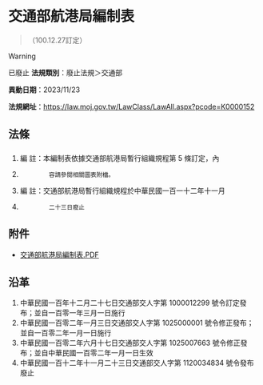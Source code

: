 # 交通部航港局編制表
> （100.12.27訂定）


> [!WARNING]
> 已廢止
**法規類別**：廢止法規＞交通部

**異動日期**：2023/11/23  

**法規網址**：https://law.moj.gov.tw/LawClass/LawAll.aspx?pcode=K0000152



## 法條
##### 
1. 編      註：本編制表依據交通部航港局暫行組織規程第 5  條訂定，內
1.             容請參閱相關圖表附檔。
1. 編      註：交通部航港局暫行組織規程於中華民國一百一十二年十一月
1.             二十三日廢止
## 附件
* [交通部航港局編制表.PDF](https://law.moj.gov.tw/LawClass/LawGetFile.ashx?FileId=0000130802)
## 沿革
1. 中華民國一百年十二月二十七日交通部交人字第 1000012299 號令訂定發布；並自一百零一年三月一日施行
1. 中華民國一百零二年一月三日交通部交人字第 1025000001 號令修正發布；並自一百零二年一月一日施行
1. 中華民國一百零二年六月十七日交通部交人字第 1025007663 號令修正發布；並自中華民國一百零二年一月一日生效
1. 中華民國一百十二年十一月二十三日交通部交人字第 1120034834 號令發布廢止
